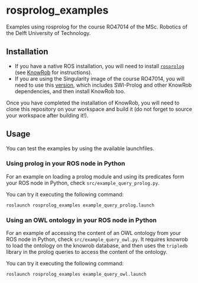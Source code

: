 # rosprolog_examples

Examples using rosprolog for the course RO47014 of the MSc. Robotics of the Delft University of Technology.

## Installation
- If you have a native ROS installation, you will need to install [`rosprolog`](https://github.com/knowrob/rosprolog) (see [KnowRob](https://github.com/knowrob/knowrob) for instructions).
- If you are using the Singularity image of the course RO47014, you will need to use this [version](https://surfdrive.surf.nl/files/index.php/s/jGh6kn9oZnObRyV), which includes SWI-Prolog and other KnowRob dependencies, and then install KnowRob too.

Once you have completed the installation of KnowRob, you will need to clone this repository on your workspace and build it (do not forget to source your workspace after building it!).

## Usage
You can test the examples by using the available launchfiles.

### Using prolog in your ROS node in Python
For an example on loading a prolog module and using its predicates form your ROS node in Python, check `src/example_query_prolog.py`.

You can try it executing the following command:

```
roslaunch rosprolog_examples example_query_prolog.launch
```

### Using an OWL ontology in your ROS node in Python
For an example of accessing the content of an OWL ontology from your ROS node in Python, check `src/example_query_owl.py`.
It requires knowrob to load the ontology on the knowrob database, and then uses the `tripledb` library in the prolog queries to access the content of the ontology.

You can try it executing the following command:
```
roslaunch rosprolog_examples example_query_owl.launch
```